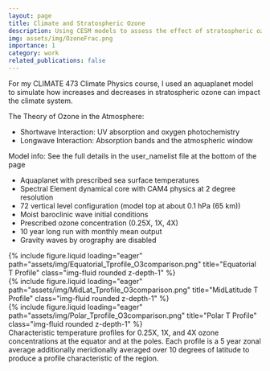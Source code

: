 ```yaml
---
layout: page
title: Climate and Stratospheric Ozone
description: Using CESM models to assess the effect of stratospheric ozone on the climate.
img: assets/img/OzoneFrac.png
importance: 1
category: work
related_publications: false
---
```


For my CLIMATE 473 Climate Physics course, I used an aquaplanet model to simulate how increases and decreases in stratospheric ozone can impact the climate system. 

The Theory of Ozone in the Atmosphere:
* Shortwave Interaction: UV absorption and oxygen photochemistry
* Longwave Interaction: Absorption bands and the atmospheric window

Model info:
See the full details in the user_namelist file at the bottom of the page
* Aquaplanet with prescribed sea surface temperatures
* Spectral Element dynamical core with CAM4 physics at 2 degree resolution
* 72 vertical level configuration (model top at about 0.1 hPa (65 km))
* Moist baroclinic wave initial conditions
* Prescribed ozone concentration (0.25X, 1X, 4X)
* 10 year long run with monthly mean output
* Gravity waves by orography are disabled

<div class="row">
    <div class="col-sm mt-3 mt-md-0">
        {% include figure.liquid loading="eager" path="assets/img/Equatorial_Tprofile_O3comparison.png" title="Equatorial T Profile" class="img-fluid rounded z-depth-1" %}
    </div>
    <div class="col-sm mt-3 mt-md-0">
        {% include figure.liquid loading="eager" path="assets/img/MidLat_Tprofile_O3comparison.png" title="MidLatitude T Profile" class="img-fluid rounded z-depth-1" %}
    </div>
    <div class="col-sm mt-3 mt-md-0">
        {% include figure.liquid loading="eager" path="assets/img/Polar_Tprofile_O3comparison.png" title="Polar T Profile" class="img-fluid rounded z-depth-1" %}
    </div>
</div>
<div class="caption">
    Characteristic temperature profiles for 0.25X, 1X, and 4X ozone concentrations at the equator and at the poles. Each profile is a 5 year zonal average additionally meridionally averaged over 10 degrees of latitude to produce a profile characteristic of the region.
</div>